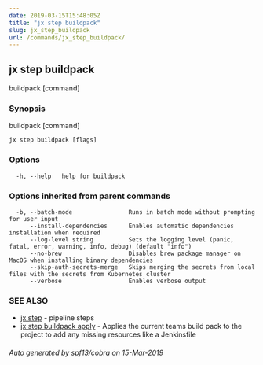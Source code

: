 ```yaml
---
date: 2019-03-15T15:48:05Z
title: "jx step buildpack"
slug: jx_step_buildpack
url: /commands/jx_step_buildpack/
---
```

## jx step buildpack

buildpack [command]

### Synopsis

buildpack [command]

```
jx step buildpack [flags]
```

### Options

```
  -h, --help   help for buildpack
```

### Options inherited from parent commands

```
  -b, --batch-mode                Runs in batch mode without prompting for user input
      --install-dependencies      Enables automatic dependencies installation when required
      --log-level string          Sets the logging level (panic, fatal, error, warning, info, debug) (default "info")
      --no-brew                   Disables brew package manager on MacOS when installing binary dependencies
      --skip-auth-secrets-merge   Skips merging the secrets from local files with the secrets from Kubernetes cluster
      --verbose                   Enables verbose output
```

### SEE ALSO

* [jx step](/commands/jx_step/)	 - pipeline steps
* [jx step buildpack apply](/commands/jx_step_buildpack_apply/)	 - Applies the current teams build pack to the project to add any missing resources like a Jenkinsfile

###### Auto generated by spf13/cobra on 15-Mar-2019
